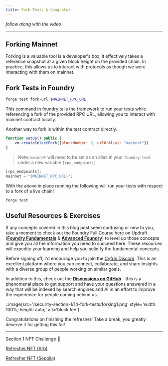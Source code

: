 ```yaml
---
title: Fork Tests & Congrats!
---
```


_follow along with the video_

---

## Forking Mainnet

Forking is a valuable tool is a developer's box, it effectively takes a reference snapshot at a given block height on the provided chain. In practice, this allows us to interact with protocols as though we were interacting with them on mainnet.

## Fork Tests in Foundry

```bash
forge test fork-url $MAINNET_RPC_URL
```

This command in foundry tells the framework to run your tests while referencing a fork of the provided RPC URL, allowing you to interact with mainnet contract locally.

Another way to fork is within the test contract directly.

```js
function setUp() public {
    vm.createSelectFork({blockNumber: 0, urlOrAlias: "mainnet"})
}
```

> Note: `mainnet` will need to be set as an alias in your `foundry.toml` under a new variable `[rpc_endpoints]`

```js
[rpc_endpoints];
mainnet = "{MAINNET_RPC_URL}";
```

With the above in place running the following will run your tests with respect to a fork of a live chain!

```bash
forge test
```

## Useful Resources &amp; Exercises

If any concepts covered in this blog post seem confusing or new to you, take a moment to check out the Foundry Full Course here on Updraft ([**Foundry Fundamentals**](https://updraft.cyfrin.io/courses/foundry) & [**Advanced Foundry**](https://updraft.cyfrin.io/courses/advanced-foundry)) to level up those concepts and give you all the information you need to succeed here. These resources will expedite your learning and help you solidify the fundamental concepts.

Before signing off, I'd encourage you to join the [Cyfrin Discord](https://discord.com/invite/NhVAmtvnzr). This is an excellent platform where you can connect, collaborate, and share insights with a diverse group of people working on similar goals.

In addition to this, check out the [**Discussions on GitHub**](https://github.com/Cyfrin/security-and-auditing-full-course-s23/discussions) - this is a phenomenal place to get support and have your questions answered in a way that will be indexed by search engines and AI in an effort to improve the experience for people coming behind us.

::image{src='/security-section-1/14-fork-tests/forking1.png' style='width: 100%; height: auto;' alt='block fee'}

Congratulations on finishing the refresher! Take a break, you greatly deserve it for getting this far!

---

Section 1 NFT Challenge 👀

[Refresher NFT (Arb)](https://arbiscan.io/address/0x7a0f40757f6ba868b44ce959a1d4b8bc22c21d59)

[Refresher NFT (Sepolia)](https://sepolia.etherscan.io/address/0x76d2403b80591d5f6af2b468bc14205fa5452ac0)
